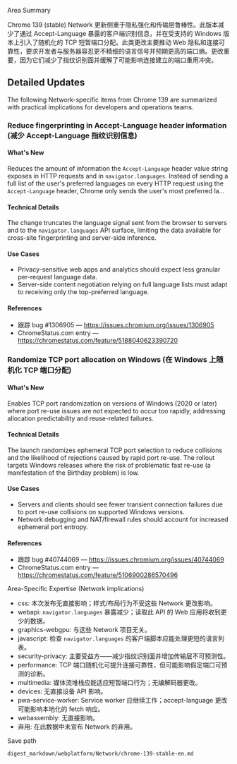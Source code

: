 Area Summary

Chrome 139 (stable) Network 更新侧重于隐私强化和传输层鲁棒性。此版本减少了通过 Accept-Language 暴露的客户端识别信息，并在受支持的 Windows 版本上引入了随机化的 TCP 短暂端口分配。此类更改主要推动 Web 隐私和连接可靠性，要求开发者与服务器容忍更不精细的语言信号并预期更高的端口熵。更改重要，因为它们减少了指纹识别面并缓解了可能影响连接建立的端口重用冲突。

## Detailed Updates

The following Network-specific items from Chrome 139 are summarized with practical implications for developers and operations teams.

### Reduce fingerprinting in Accept-Language header information (减少 Accept-Language 指纹识别信息)

#### What's New
Reduces the amount of information the `Accept-Language` header value string exposes in HTTP requests and in `navigator.languages`. Instead of sending a full list of the user's preferred languages on every HTTP request using the `Accept-Language` header, Chrome only sends the user's most preferred la...

#### Technical Details
The change truncates the language signal sent from the browser to servers and to the `navigator.languages` API surface, limiting the data available for cross-site fingerprinting and server-side inference.

#### Use Cases
- Privacy-sensitive web apps and analytics should expect less granular per-request language data.
- Server-side content negotiation relying on full language lists must adapt to receiving only the top-preferred language.

#### References
- 跟踪 bug #1306905 — https://issues.chromium.org/issues/1306905
- ChromeStatus.com entry — https://chromestatus.com/feature/5188040623390720

### Randomize TCP port allocation on Windows (在 Windows 上随机化 TCP 端口分配)

#### What's New
Enables TCP port randomization on versions of Windows (2020 or later) where port re-use issues are not expected to occur too rapidly, addressing allocation predictability and reuse-related failures.

#### Technical Details
The launch randomizes ephemeral TCP port selection to reduce collisions and the likelihood of rejections caused by rapid port re-use. The rollout targets Windows releases where the risk of problematic fast re-use (a manifestation of the Birthday problem) is low.

#### Use Cases
- Servers and clients should see fewer transient connection failures due to port re-use collisions on supported Windows versions.
- Network debugging and NAT/firewall rules should account for increased ephemeral port entropy.

#### References
- 跟踪 bug #40744069 — https://issues.chromium.org/issues/40744069
- ChromeStatus.com entry — https://chromestatus.com/feature/5106900286570496

Area-Specific Expertise (Network implications)

- css: 本次发布无直接影响；样式/布局行为不受这些 Network 更改影响。
- webapi: `navigator.languages` 暴露减少；读取此 API 的 Web 应用将收到更少的数据。
- graphics-webgpu: 与这些 Network 项目无关。
- javascript: 检查 `navigator.languages` 的客户端脚本应能处理更短的语言列表。
- security-privacy: 主要受益方——减少指纹识别面并增加传输层不可预测性。
- performance: TCP 端口随机化可提升连接可靠性，但可能影响假定端口可预测的诊断。
- multimedia: 媒体流堆栈应能适应短暂端口行为；无编解码器更改。
- devices: 无直接设备 API 影响。
- pwa-service-worker: Service worker 应继续工作；accept-language 更改可能影响本地化的 fetch 响应。
- webassembly: 无直接影响。
- 弃用: 在此数据中未宣布 Network 的弃用。

Save path

```text
digest_markdown/webplatform/Network/chrome-139-stable-en.md
```